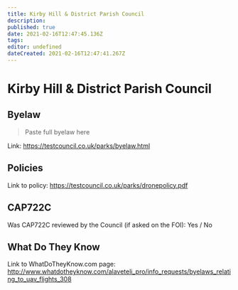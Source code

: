 ```yaml
---
title: Kirby Hill & District Parish Council
description: 
published: true
date: 2021-02-16T12:47:45.136Z
tags: 
editor: undefined
dateCreated: 2021-02-16T12:47:41.267Z
---
```


# Kirby Hill & District Parish Council


## Byelaw
> Paste full byelaw here

Link:
https://testcouncil.co.uk/parks/byelaw.html

## Policies
Link to policy:
https://testcouncil.co.uk/parks/dronepolicy.pdf

## CAP722C

Was CAP722C reviewed by the Council (if asked on the FOI): Yes / No

## What Do They Know

Link to WhatDoTheyKnow.com page:
http://www.whatdotheyknow.com/alaveteli_pro/info_requests/byelaws_relating_to_uav_flights_308

